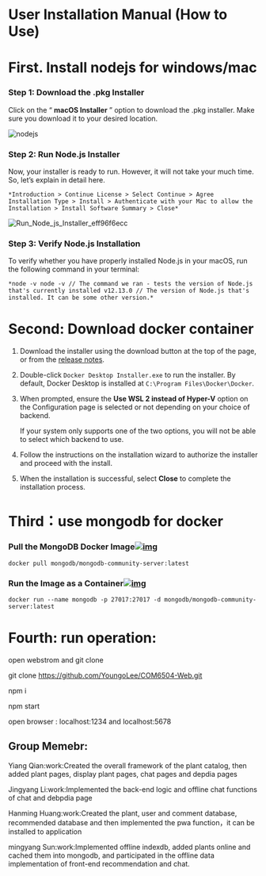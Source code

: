 # User Installation Manual (How to Use)

# First. Install nodejs for windows/mac

### Step 1: Download the .pkg Installer

Click on the “ **macOS Installer** ” option to download the .pkg installer. Make sure you download it to your desired location.

![nodejs](/Users/yui/Desktop/readme文档/nodejs.png)

### Step 2: Run Node.js Installer

Now, your installer is ready to run. However, it will not take your much time. So, let’s explain in detail here.

`*Introduction > Continue License > Select Continue > Agree Installation Type > Install > Authenticate with your Mac to allow the Installation > Install Software Summary > Close*`

![Run_Node_js_Installer_eff96f6ecc](/Users/yui/Desktop/readme文档/Run_Node_js_Installer_eff96f6ecc.png)

### Step 3: Verify Node.js Installation

To verify whether you have properly installed Node.js in your macOS, run the following command in your terminal:

`*node -v node -v // The command we ran - tests the version of Node.js that's currently installed v12.13.0 // The version of Node.js that's installed. It can be some other version.*`



# Second: Download docker container 

1. Download the installer using the download button at the top of the page, or from the [release notes](https://docs.docker.com/desktop/release-notes/).

2. Double-click `Docker Desktop Installer.exe` to run the installer. By default, Docker Desktop is installed at `C:\Program Files\Docker\Docker`.

3. When prompted, ensure the **Use WSL 2 instead of Hyper-V** option on the Configuration page is selected or not depending on your choice of backend.

   If your system only supports one of the two options, you will not be able to select which backend to use.

4. Follow the instructions on the installation wizard to authorize the installer and proceed with the install.

5. When the installation is successful, select **Close** to complete the installation process.

# Third：use mongodb for docker

### Pull the MongoDB Docker Image[![img](https://www.mongodb.com/docs/manual/assets/link.svg)](https://www.mongodb.com/docs/manual/tutorial/install-mongodb-community-with-docker/#pull-the-mongodb-docker-image)

```
docker pull mongodb/mongodb-community-server:latest
```

### Run the Image as a Container[![img](https://www.mongodb.com/docs/manual/assets/link.svg)](https://www.mongodb.com/docs/manual/tutorial/install-mongodb-community-with-docker/#run-the-image-as-a-container)

```
docker run --name mongodb -p 27017:27017 -d mongodb/mongodb-community-server:latest
```

# Fourth: run operation:

open webstrom and git clone

git clone https://github.com/YoungoLee/COM6504-Web.git

npm i

npm start 

open browser : localhost:1234 and localhost:5678 



## Group Memebr:

Yiang Qian:work:Created the overall framework of the plant catalog, then added plant pages, display plant pages, chat pages and depdia pages



Jingyang Li:work:Implemented the back-end logic and offline chat functions of chat and debpdia page 



Hanming Huang:work:Created the plant, user and comment database, recommended database and then implemented the pwa function，it can be installed to application



mingyang Sun:work:Implemented offline indexdb, added plants online and cached them into mongodb, and participated in the offline data implementation of front-end recommendation and chat.



